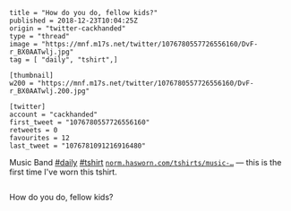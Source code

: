 ```
title = "How do you do, fellow kids?"
published = 2018-12-23T10:04:25Z
origin = "twitter-cackhanded"
type = "thread"
image = "https://mnf.m17s.net/twitter/1076780557726556160/DvF-r_BX0AATwlj.jpg"
tag = [ "daily", "tshirt",]

[thumbnail]
w200 = "https://mnf.m17s.net/twitter/1076780557726556160/DvF-r_BX0AATwlj.200.jpg"

[twitter]
account = "cackhanded"
first_tweet = "1076780557726556160"
retweets = 0
favourites = 12
last_tweet = "1076781091216916480"
```

Music Band [#daily](/tags/daily/) [#tshirt](/tags/tshirt/) [`norm.hasworn.com/tshirts/music-…`](http://norm.hasworn.com/tshirts/music-band) — this is the first time I've worn this tshirt.

<p class='image'><img src='https://mnf.m17s.net/twitter/1076780557726556160/DvF-NMoXgAEUDOR.jpg' alt=''></p>

How do you do, fellow kids?

<p class='image'><img src='https://mnf.m17s.net/twitter/1076780557726556160/DvF-r_BX0AATwlj.jpg' alt=''></p>

